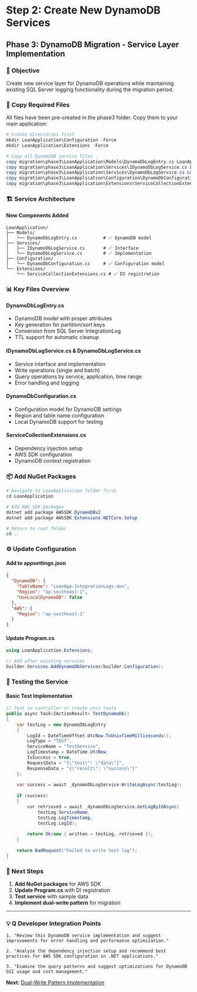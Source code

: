 # Step 2: Create New DynamoDB Services
## Phase 3: DynamoDB Migration - Service Layer Implementation

### 🎯 Objective
Create new service layer for DynamoDB operations while maintaining existing SQL Server logging functionality during the migration period.

### 📁 Copy Required Files

All files have been pre-created in the phase3 folder. Copy them to your main application:

```powershell
# Create directories first
mkdir LoanApplication\Configuration -Force
mkdir LoanApplication\Extensions -Force

# Copy all DynamoDB service files
copy migration\phase3\LoanApplication\Models\DynamoDbLogEntry.cs LoanApplication\Models\
copy migration\phase3\LoanApplication\Services\IDynamoDbLogService.cs LoanApplication\Services\
copy migration\phase3\LoanApplication\Services\DynamoDbLogService.cs LoanApplication\Services\
copy migration\phase3\LoanApplication\Configuration\DynamoDbConfiguration.cs LoanApplication\Configuration\
copy migration\phase3\LoanApplication\Extensions\ServiceCollectionExtensions.cs LoanApplication\Extensions\
```

### 🏗️ Service Architecture

#### New Components Added
```
LoanApplication/
├── Models/
│   └── DynamoDbLogEntry.cs          # ✅ DynamoDB model
├── Services/
│   ├── IDynamoDbLogService.cs       # ✅ Interface
│   └── DynamoDbLogService.cs        # ✅ Implementation
├── Configuration/
│   └── DynamoDbConfiguration.cs     # ✅ Configuration model
└── Extensions/
    └── ServiceCollectionExtensions.cs # ✅ DI registration
```

### 📊 Key Files Overview

#### DynamoDbLogEntry.cs
- DynamoDB model with proper attributes
- Key generation for partition/sort keys
- Conversion from SQL Server IntegrationLog
- TTL support for automatic cleanup

#### IDynamoDbLogService.cs & DynamoDbLogService.cs
- Service interface and implementation
- Write operations (single and batch)
- Query operations by service, application, time range
- Error handling and logging

#### DynamoDbConfiguration.cs
- Configuration model for DynamoDB settings
- Region and table name configuration
- Local DynamoDB support for testing

#### ServiceCollectionExtensions.cs
- Dependency injection setup
- AWS SDK configuration
- DynamoDB context registration

### 📦 Add NuGet Packages

```powershell
# Navigate to LoanApplication folder first
cd LoanApplication

# Add AWS SDK packages
dotnet add package AWSSDK.DynamoDBv2
dotnet add package AWSSDK.Extensions.NETCore.Setup

# Return to root folder
cd ..
```

### ⚙️ Update Configuration

#### Add to appsettings.json
```json
{
  "DynamoDB": {
    "TableName": "LoanApp-IntegrationLogs-dev",
    "Region": "ap-southeast-1",
    "UseLocalDynamoDB": false
  },
  "AWS": {
    "Region": "ap-southeast-1"
  }
}
```

#### Update Program.cs
```csharp
using LoanApplication.Extensions;

// Add after existing services
builder.Services.AddDynamoDbServices(builder.Configuration);
```

### 🧪 Testing the Service

#### Basic Test Implementation
```csharp
// Test in controller or create unit tests
public async Task<IActionResult> TestDynamoDb()
{
    var testLog = new DynamoDbLogEntry
    {
        LogId = DateTimeOffset.UtcNow.ToUnixTimeMilliseconds(),
        LogType = "TEST",
        ServiceName = "TestService",
        LogTimestamp = DateTime.UtcNow,
        IsSuccess = true,
        RequestData = "{\"test\": \"data\"}",
        ResponseData = "{\"result\": \"success\"}"
    };
    
    var success = await _dynamoDbLogService.WriteLogAsync(testLog);
    
    if (success)
    {
        var retrieved = await _dynamoDbLogService.GetLogByIdAsync(
            testLog.ServiceName, 
            testLog.LogTimestamp, 
            testLog.LogId);
        
        return Ok(new { written = testLog, retrieved });
    }
    
    return BadRequest("Failed to write test log");
}
```

### 🚀 Next Steps
1. **Add NuGet packages** for AWS SDK
2. **Update Program.cs** with DI registration
3. **Test service** with sample data
4. **Implement dual-write pattern** for migration

---

### 💡 Q Developer Integration Points

```
1. "Review this DynamoDB service implementation and suggest improvements for error handling and performance optimization."

2. "Analyze the dependency injection setup and recommend best practices for AWS SDK configuration in .NET applications."

3. "Examine the query patterns and suggest optimizations for DynamoDB GSI usage and cost management."
```

**Next**: [Dual-Write Pattern Implementation](./06-step3-dual-write-pattern.md)